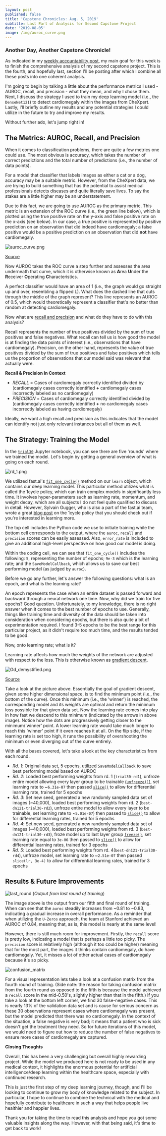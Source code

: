 ```yaml
---
layout: post
published: false
title: 'Capstone Chronicles: Aug. 5, 2019'
subtitle: Last Part of Analysis for Second Capstone Project
date: '2019-08-05'
image: /img/auroc_curve.png
---
```

### Another Day, Another Capstone Chronicle!

As indicated in my [weekly accountability post](https://jearny58.github.io/2019-08-04-staying-accountable-week-of-aug-4th/), my main goal for this week is to finish the comprehensive analysis of my second capstone project. This is the fourth, and hopefully last, section I'll be posting after which I combine all these posts into one coherent analysis. 

I'm going to begin by talking a little about the performance metrics I used - AUROC, recall, and precision - what they mean, and why I chose them. Next, I discuss the strategy I used to train my deep learning model (i.e., the `DenseNet121`) to detect cardiomegaly within the images from CheXpert. Lastly, I'll briefly outline my results and any potential strategies I could utilize in the future to try and improve my results.

Without further ado, let's jump right in!

## The Metrics: AUROC, Recall, and Precision

When it comes to classification problems, there are quite a few metrics one could use. The most obvious is accuracy, which takes the number of correct predictions and the total number of predictions (i.e., the number of data points). 

For a model that classifier that labels images as either a cat or a dog, accuracy may be a suitable metric. However, from the CheXpert data, we are trying to build something that has the potential to assist medical professionals detects diseases and quite literally save lives. To say the stakes are a little higher may be an understatement. 

Due to this fact, we are going to use AUROC as the primary metric. This metric is an extension of the ROC curve (i.e., the green line below), which is plotted using the true positive rate on the y-axis and false positive rate on the x-axis (see below). In our case, a true positive is represented by positive prediction on an observation that did indeed have cardiomegaly; a false positive would be a positive prediction on an observation that did __not__ have cardiomegaly. 

![auroc_curve.png](/img/auroc_curve.png)

[Source](https://towardsdatascience.com/understanding-auc-roc-curve-68b2303cc9c5)

Now AUROC takes the ROC curve a step further and assesses the area underneath that curve, which it is otherwise known as **A**rea **U**nder the **R**eceiver **O**perating **C**haracteristics. 

A perfect classifier would have an area of 1 (i.e., the graph would go straight up and over, resembling a flipped L). What does the dashed line that cuts through the middle of the graph represent? This line represents an AUROC of 0.5, which would theoretically represent a classifier that's no better than random at detecting cardiomegaly. 

Now what are [recall and precision](https://scikit-learn.org/stable/auto_examples/model_selection/plot_precision_recall.html) and what do they have to do with this analysis? 

Recall represents the number of true positives divided by the sum of true positives and false negatives. What recall can tell us is how good the model is at finding the data points of interest (i.e., observations that have cardiomegaly). Precision, on the other hand, represents the value of true positives divided by the sum of true positives and false positives which tells us the proportion of observations that our model said was relevant that actually were. 

__Recall & Precision In Context__

- _RECALL_ = Cases of cardiomegaly correctly identified divided by (cardiomegaly cases correctly identified __+__ cardiomegaly cases incorrectly labeled as no cardiomegaly)
- _PRECISION_ = Cases of cardiomegaly correctly identified divided by (cardiomegaly cases correctly identified __+__ no cardiomegaly cases incorrectly labeled as having cardiomegaly)

Ideally, we want a high recall and precision as this indicates that the model can identify not just only relevant instances but all of them as well. 

## The Strategy: Training the Model

In the [`trial30`](https://github.com/Jearny58/Springboard-DS-Portfolio/blob/master/capstone_2/trial30.ipynb) Jupyter notebook, you can see there are five 'rounds' where we trained the model. Let's begin by getting a general overview of what is going on each round. 

![rd_1.png](/img/rd_1.png)

We utilized fast.ai's [`fit_one_cycle()`](https://docs.fast.ai/train.html#fit_one_cycle) method on our `learn` object, which contains our deep learning model. This particular method utilizes what is called the 1cycle policy, which can train complex models in significantly less time. It involves hyper-parameters such as learning rate, momentum, and weight decay, which are all subjects I do not feel quite qualified to discuss in detail. However, Sylvain Gugger, who is also a part of the fast.ai team, wrote a great [blog post](https://sgugger.github.io/the-1cycle-policy.html) on the 1cycle policy that you should check out if you're interested in learning more. 

The top cell includes the Python code we use to initiate training while the bottom cell corresponds to the output, where the `auroc`, `recall` and `precision` scores can be easily assessed. Also, `error_rate` is included to give an additional high-level perspective on how good our model is doing.

Within the coding cell, we can see that `fit_one_cycle()` includes the following: `5`, representing the number of epochs; `9e-3` which is the learning rate; and the `SaveModelCallback`, which allows us to save our best performing model (as judged by `auroc`). 

Before we go any further, let's answer the following questions: what is an epoch, and what is the learning rate? 

An epoch represents the case when an entire dataset is passed forward and backward through a neural network one time. Now, why did we train for five epochs? Good question. Unfortunately, to my knowledge, there is no right answer when it comes to the best number of epochs to use. Generally, things like training time and diversity of the data should be taken into consideration when considering epochs, but there is also quite a bit of experimentation required. I found 3-5 epochs to be the best range for this particular project, as it didn't require too much time, and the results tended to be good. 

Now, onto learning rate; what is it? 

Learning rate affects how much the weights of the network are adjusted with respect to the loss. This is otherwise known as [gradient descent](http://wiki.fast.ai/index.php/Gradient_Descent). 

![Gd_demystified.png](/img/Gd_demystified.png)

[Source](http://wiki.fast.ai/index.php/Gradient_Descent)

Take a look at the picture above. Essentially the goal of gradient descent, given some higher dimensional space, is to find the minimum point (i.e., the bottom of the curve). Once this minimum (i.e., the 'winner') is reached, the corresponding model and its weights are optimal and return the minimum loss possible for that given data set. Now the learning rate comes into play in how fast we descend to this minimum (indicated by the arrows in above image). Notice how the dots are progressively getting closer to the minimum/'winner' point. A lower learning rate would take much longer to reach this 'winner' point if it even reaches it at all. On the flip side, if the learning rate is set too high, it runs the possibility of overshooting the minimum or even diverging out of the curve entirely. 

With all the bases covered, let's take a look at the key characteristics from each round. 

- _Rd. 1_: Original data set, 5 epochs, utilized [`SaveModelCallback`](https://docs.fast.ai/callbacks.html#SaveModelCallback) to save best performing model based on AUROC
- _Rd. 2_: Loaded best performing weights from rd. 1 (`trial30-rd1`), unfroze entire model allowing every layer group to be trainable [(`unfreeze()`)](https://docs.fast.ai/basic_train.html#Learner.unfreeze), set learning rate to ~`6.31e-07` then passed [`slice()`](https://docs.fast.ai/basic_train.html#Learner.lr_range) to allow for differential learning rate, trained for 5 epochs
- _Rd. 3_: Set new seed, generated a new randomly sampled data set of images (~40,000), loaded best performing weights from rd. 2 (`best-dn121-trial30-rd2`), unfroze entire model to allow every layer to be trainable, set learning rate to ~`5.01e-07`) then passed to [`slice()`](https://docs.fast.ai/basic_train.html#Learner.lr_range) to allow for differential learning rates, trained for 5 epochs
- _Rd. 4_: Set new seed, generated a new randomly sampled data set of images (~40,000), loaded best performing weights from rd. 3 (`best-dn121-trial30-rd3`), froze model up to last layer group [`freeze()`](https://docs.fast.ai/basic_train.html#Learner.freeze), set learning rate equal to `3e-06` then passed to [`slice()`](https://docs.fast.ai/basic_train.html#Learner.lr_range) to allow for differential learning rates, trained for 3 epochs
- _Rd. 5_: Loaded best performing weights from rd. 4(`best-dn121-trial30-rd4`), unfroze model, set learning rate to ~`2.51e-07` then passed `slice(lr, 3e-4)` to allow for differential learning rates, trained for 3 epochs

## Results & Future Improvements

![last_round](/img/last_round.png)
(_Output from last round of training_)

The image above is the output from our fifth and final round of training. When can see that the `auroc` steadily increases from ~0.81 to ~0.83, indicating a gradual increase in overall performance. As a reminder that when utilizing the `U-Zeros` approach, the team at Stanford achieved an AUROC of 0.84, meaning that, as is, this model is nearly at the same level! 

However, there is still much room for improvement. Firstly, the `recall` score is pretty low,  indicating a model that is perhaps a little too picky. The `precision` score is relatively high (although it too could be higher) meaning that for the most part, the images it thinks contain cardiomegaly, do have cardiomegaly. Yet, it misses a lot of other actual cases of cardiomegaly because it's so picky. 

![confusion_matrix](/img/confuse_matrix_2.png)

For a visual representation lets take a look at a confusion matrix from the fourth round of training. (Side note: the reason for taking confusion matrix from the fourth round as opposed to the fifth is because the model achieved a `recall` score in the mid-0.50's, slightly higher than that in the fifth.) If you take a look at the bottom left corner, we find 30 false-negative cases. This is nearly 13% of the validation data set and is cause for serious concern as these 30 observations represent cases where cardiomegaly was present, but the model predicted that there was no cardiomegaly. In the context of the situation, a false negative is very bad; it means that a patient who is sick doesn't get the treatment they need. So for future iterations of this model, we would need to figure out how to reduce the number of false negatives to ensure more cases of cardiomegaly are captured. 

__Closing Thoughts__

Overall, this has been a very challenging but overall highly rewarding project. While the model we produced here is not ready to be used in any medical context, it highlights the enormous potential for artificial intelligence/deep learning within the healthcare space, especially with continued research. 

This is just the first step of my deep learning journey, though, and I'll be looking to continue to grow my body of knowledge related to the subject. In particular, I hope to continue to combine the technical with the medical and hopefully contribute to healthcare in such a way that helps people live healthier and happier lives. 

Thank you for taking the time to read this analysis and hope you got some valuable insights along the way. However, with that being said, it's time to get back to work! 